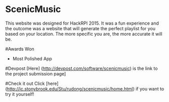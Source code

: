 # ScenicMusic
This website was designed for HackRPI 2015. It was a fun experience and the outcome was a website that will generate the perfect playlist for you based on your location. The more specific you are, the more accurate it will be.

#Awards Won
* Most Polished App

#Devpost
[Here] (http://devpost.com/software/scenicmusic) is the link to the project submission page]

#Check it out
Click [here] (http://ic.stonybrook.edu/Stu/rudong/scenicmusic/home.html) if you want to try it yourself!

